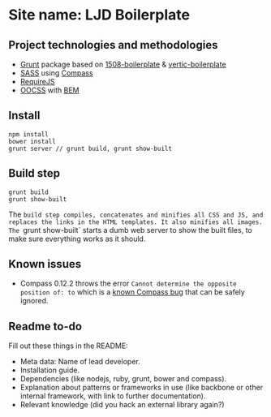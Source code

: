 # Site name: LJD Boilerplate

## Project technologies and methodologies

* [Grunt](http://gruntjs.com/) package based on [1508-boilerplate](https://github.com/1508/1508-boilerplate/) & [vertic-boilerplate](https://github.com/verticlabs/html-boilerplate)
* [SASS](http://sass-lang.com/) using [Compass](http://compass-style.org/)
* [RequireJS](http://requirejs.org/)
* [OOCSS](http://oocss.org/) with [BEM](http://csswizardry.com/2013/01/mindbemding-getting-your-head-round-bem-syntax/)

## Install

    npm install
    bower install
    grunt server // grunt build, grunt show-built

## Build step

    grunt build
    grunt show-built

The `build step compiles, concatenates and minifies all CSS and JS, and replaces the links in the HTML templates. It also minifies all images. The `grunt show-built` starts a dumb web server to show the built files, to make sure everything works as it should.

## Known issues

* Compass 0.12.2 throws the error `Cannot determine the opposite position of: to` which is a [known Compass bug](http://support.mixture.io/discussions/problems/2077-compass-support-of-linear-gradient-syntax) that can be safely ignored.

## Readme to-do

Fill out these things in the README:

* Meta data: Name of lead developer.
* Installation guide.
* Dependencies (like nodejs, ruby, grunt, bower and compass).
* Explanation about patterns or frameworks in use (like backbone or other internal framework, with link to further documentation).
* Relevant knowledge (did you hack an external library again?)
